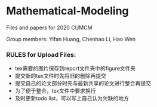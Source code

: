 # Mathematical-Modeling
Files and papers for 2020 CUMCM

Group members: Yifan Huang, Chenhao Li, Hao Wen

### **RULES** for Upload Files:
* tex需要的图片保存到report文件夹中的figure文件夹
* 提交新的tex文件时先将旧的删除再提交
* 提交自己的论文部分时先与最新共享的论文进行整合再提交
* 为了便于整合，tex文件中要求换行
* 及时更新todo list，可以写上自己认为欠缺的地方
